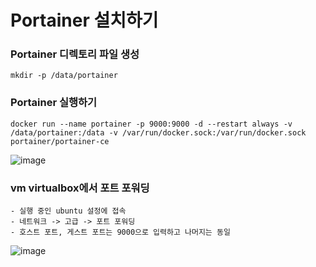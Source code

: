 <h1> Portainer 설치하기</h1>

<h3> Portainer 디렉토리 파일 생성 </h3>

    mkdir -p /data/portainer

<h3> Portainer 실행하기 </h3>

    docker run --name portainer -p 9000:9000 -d --restart always -v /data/portainer:/data -v /var/run/docker.sock:/var/run/docker.sock portainer/portainer-ce

![image](https://github.com/welcomeglory/Docker/assets/153584777/bafc8a73-9eea-4c5e-a1f0-80d33c161b5b)

<h3> vm virtualbox에서 포트 포워딩 </h3>

    - 실행 중인 ubuntu 설정에 접속
    - 네트워크 -> 고급 -> 포트 포워딩
    - 호스트 포트, 게스트 포트는 9000으로 입력하고 나머지는 동일

![image](https://github.com/welcomeglory/Docker/assets/153584777/43211f7b-ba9f-4022-86dd-532b851ee5a3)

    


    


    

